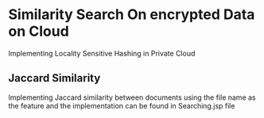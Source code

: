 # Similarity Search On encrypted Data on Cloud

Implementing Locality Sensitive Hashing in Private Cloud

## Jaccard Similarity

Implementing Jaccard similarity between documents using the file name as the feature and the implementation can be found in Searching.jsp file
